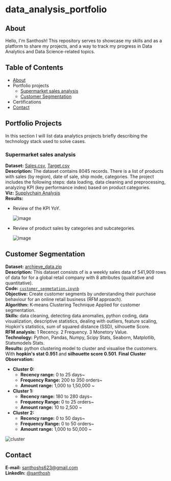 # data_analysis_portfolio
## About
Hello, I'm Santhosh! This repository serves to showcase my skills and as a platform to share my projects, and a way to track my progress in Data Analytics and Data Science-related topics.
## Table of Contents
- [About](#about)
- Portfolio projects
    + [Supermarket sales analysis](#supermarket-sales-analysis)
    + [Customer Segmentation](#customer-segmentation)
- Certifications
- [Contact](contact)
## Portfolio Projects
In this section I will list data analytics projects briefly describing the technology stack used to solve cases.

### Supermarket sales analysis
**Dataset:** 
[Sales.csv](https://github.com/Santhoshs623/data_analysis_portfolio/blob/main/data/Tableau%20project%201/ListOfOrders%2BOrderBreakdown_ListOfOrders.csv), [Target.csv](https://github.com/Santhoshs623/data_analysis_portfolio/blob/main/data/Tableau%20project%201/SalesTargets%20(P1-AmazingMartEU2)_SalesTargets.csv)\
**Description:** The dataset contains 8045 records. There is a list of products with sales (by region), date of sale, ship mode, categories. The project includes the following steps: data loading, data cleaning and preprocessing, analyzing KPI (key performance index) based on product categories.\
**Viz:** [Supplychain Analysis](https://public.tableau.com/app/profile/santhosh2711/viz/SuperStoresperformancedashboard/KPI?publish=yes)\
**Results:** 
- Review of the KPI YoY.
  
  ![image](https://github.com/Santhoshs623/data_analysis_portfolio/assets/110184887/86292a2a-6108-49f7-8239-38dfcaac9c64)
- Review of product sales by categories and subcategories.
  
    ![image](https://github.com/Santhoshs623/data_analysis_portfolio/assets/110184887/a9e5c65e-7cf6-4cde-bc90-461e1350596b)

## Customer Segmentation
**Dataset:** [archieve_data.zip](https://github.com/Santhoshs623/data_analysis_portfolio/blob/main/data/project_2/archive%20(2).zip)\
**Description:** This dataset consists of is a weekly sales data of 541,909 rows of data for for a global retail company with 8 attributes (qualitative and quantitative).\
**Code:** [`customer_segmetation.ipynb`](https://github.com/Santhoshs623/data_analysis_portfolio/blob/main/data/project_2/retailsales-kmeans.ipynb)\
**Objective:** Create customer segments by understanding their purchase behaviour for an online retail business (RFM approach).\
**Algorithm:** K-means Clustering Technique Applied for customer segmentation.\
**Skills:** data cleaning, detecting data anomalies, python coding, data visualization, descriptive statistics, dealing with outliers, feature scaling, Hopkin's statistics, sum of squared distance (SSD), silhouette Score.\
**RFM analysis:** 1 Recency. 2 Frequency. 3 Monetory Value.\
**Technology:** Python, Pandas, Numpy, Scipy Stats, Seaborn, Matplotlib, Statsmodels Stats.\
**Results:** python clustering model to cluster and visualise the customers. With **hopkin's stat 0.951** and **silhouette score 0.501**.
**Final Cluster Observation:**
- **Cluster 0:**
    + **Recency range:** 0 to 25 days~
    + **Frequency Range:** 200 to 350 orders~
    + **Amount range:** 1,000 to 1,50,000 ~
- **Cluster 1:**
    + **Recency range:** 180 to 280 days~
    + **Frequency Range:** 0 to 25 orders~
    + **Amount range:** 10 to 2,500 ~
- **Cluster 2:**
    + **Recency range:** 0 to 50 days~
    + **Frequency Range:** 0 to 50 orders~
    + **Amount range:** 1,000 to 50,000 ~


![cluster](https://github.com/Santhoshs623/data_analysis_portfolio/assets/110184887/3a21b06a-43ae-4ccd-b1f1-89ad2f347c61)

## Contact
**E-mail:** santhoshs623@gmail.com\
**LinkedIn:** [@santhosh](https://www.linkedin.com/in/santhosh-sivaprakash-94364020a/)
  



  
  

